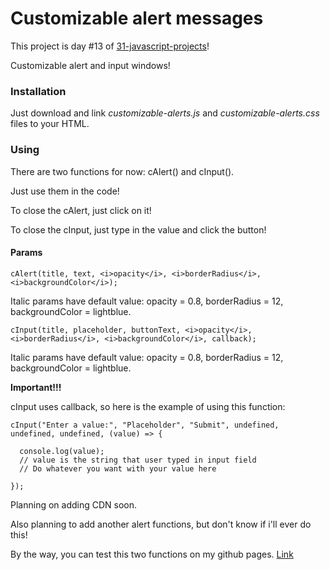 # Customizable alert messages
This project is day #13 of <a href="https://github.com/grigoryan-m/31-javascript-projects.git">31-javascript-projects</a>!

Customizable alert and input windows!

<h3>Installation</h3>
Just download and link <i>customizable-alerts.js</i> and <i>customizable-alerts.css</i> files to your HTML.

<h3>Using</h3>
There are two functions for now: cAlert() and cInput().

Just use them in the code!

To close the cAlert, just click on it!

To close the cInput, just type in the value and click the button!

<h4>Params</h4>
    
    cAlert(title, text, <i>opacity</i>, <i>borderRadius</i>, <i>backgroundColor</i>);

    
  Italic params have default value: opacity = 0.8, borderRadius = 12, backgroundColor = lightblue.</li>

    cInput(title, placeholder, buttonText, <i>opacity</i>, <i>borderRadius</i>, <i>backgroundColor</i>, callback);
  

  Italic params have default value: opacity = 0.8, borderRadius = 12, backgroundColor = lightblue.


<b>Important!!!</b>

cInput uses callback, so here is the example of using this function:

```git
cInput("Enter a value:", "Placeholder", "Submit", undefined, undefined, undefined, (value) => {

  console.log(value);
  // value is the string that user typed in input field
  // Do whatever you want with your value here

});
```


Planning on adding CDN soon.

Also planning to add another alert functions, but don't know if i'll ever do this!

By the way, you can test this two functions on my github pages. <a target="_blank" href="https://grigoryan-m.github.io/customizable-alerts">Link</a>

